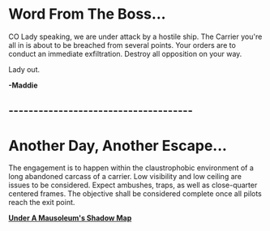 # Word From The Boss...

CO Lady speaking, we are under attack by a hostile ship. The Carrier you're all in is about to be breached from several points. Your orders are to conduct an immediate exfiltration. Destroy all opposition on your way.

Lady out.

**-Maddie**

## -------------------------------------
# Another Day, Another Escape...

The engagement is to happen within the claustrophobic environment of a long abandoned carcass of a carrier. Low visibility and low ceiling are issues to be considered. Expect ambushes, traps, as well as close-quarter centered frames. The objective shall be considered complete once all pilots reach the exit point.

[**Under A Mausoleum's Shadow Map**](https://i.imgur.com/ID6LhPW.png)


